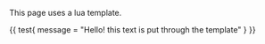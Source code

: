 This page uses a lua template.

{{ test{ message = "Hello! this text is put through the template" } }}